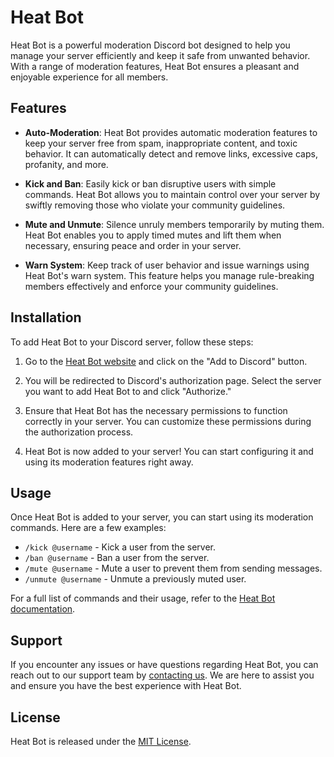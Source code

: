 # Heat Bot

Heat Bot is a powerful moderation Discord bot designed to help you manage your server efficiently and keep it safe from unwanted behavior. With a range of moderation features, Heat Bot ensures a pleasant and enjoyable experience for all members.

## Features

- **Auto-Moderation**: Heat Bot provides automatic moderation features to keep your server free from spam, inappropriate content, and toxic behavior. It can automatically detect and remove links, excessive caps, profanity, and more.

- **Kick and Ban**: Easily kick or ban disruptive users with simple commands. Heat Bot allows you to maintain control over your server by swiftly removing those who violate your community guidelines.

- **Mute and Unmute**: Silence unruly members temporarily by muting them. Heat Bot enables you to apply timed mutes and lift them when necessary, ensuring peace and order in your server.

- **Warn System**: Keep track of user behavior and issue warnings using Heat Bot's warn system. This feature helps you manage rule-breaking members effectively and enforce your community guidelines.

## Installation

To add Heat Bot to your Discord server, follow these steps:

1. Go to the [Heat Bot website](https://www.heat-bot.js.org) and click on the "Add to Discord" button.

2. You will be redirected to Discord's authorization page. Select the server you want to add Heat Bot to and click "Authorize."

3. Ensure that Heat Bot has the necessary permissions to function correctly in your server. You can customize these permissions during the authorization process.

4. Heat Bot is now added to your server! You can start configuring it and using its moderation features right away.

## Usage

Once Heat Bot is added to your server, you can start using its moderation commands. Here are a few examples:

- `/kick @username` - Kick a user from the server.
- `/ban @username` - Ban a user from the server.
- `/mute @username` - Mute a user to prevent them from sending messages.
- `/unmute @username` - Unmute a previously muted user.

For a full list of commands and their usage, refer to the [Heat Bot documentation](https://heat-bot.js.org/docs).

## Support

If you encounter any issues or have questions regarding Heat Bot, you can reach out to our support team by [contacting us](https://www.heatbot.com/support). We are here to assist you and ensure you have the best experience with Heat Bot.

## License

Heat Bot is released under the [MIT License](LICENSE).
